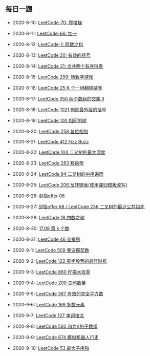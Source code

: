 ## 每日一题

* 2020-8-10:  [LeetCode-70: 爬楼梯](./leetcode.70.md)

* 2020-8-11:  [LeetCode-66: 加一](./leetcode.66.md)

* 2020-8-12: [LeetCode-1: 两数之和](./leetcode.1.md)

* 2020-8-13: [LeetCode 20: 有效的括号](./leetcode.20.md)

* 2020-8-14: [LeetCode 21: 合并两个有序链表](./leetcode.21.md)

* 2020-8-15: [LeetCode 299: 猜数字游戏](./leetcode.299.md)

* 2020-8-16: [LeetCode 25 K 个一组翻转链表](./leetcode.25.md)

* 2020-8-17: [LeetCode 350 两个数组的交集 II](./leetcode.350.md)

* 2020-8-18: [LeetCode 1021 删除最外层的括号](./leetcode.1021.md)

* 2020-8-19: [LeetCode 100 相同的树](./leetcode.100.md)

* 2020-8-20: [LeetCode 258 各位相加](./leetcode.258.md)

* 2020-8-21: [LeetCode 412 Fizz Buzz](./leetcode.412.md)

* 2020-8-22: [LeetCode 104 二叉树的最大深度](./leetcode.104.md)

* 2020-8-23: [LeetCode 283 移动零](./leetcode.283.md)

* 2020-8-24: [LeetCode 94 二叉树的中序遍历](../Week_02/Day2/README.md#1)

* 2020-8-25: [LeetCode 206 反转链表(使用递归模板改写)](./leetcode.206.md)

* 2020-8-26: [剑指offer 06 ](./offer.06.md)

* 2020-8-27: [剑指offer 68 / LeetCode 236 二叉树的最近公共祖先 ](../Week_03/Day3/README.md#1)

* 2020-8-28: [LeetCode 18 四数之和](../Week_02/Day1/README.md#4)

* 2020-8-30: [17.09 第 k 个数](./17.09.md)

* 2020-8-31: [LeetCode 46 全排列](../Week_03/Day6/README.md#2)

* 2020-9-1: [LeetCode 509 斐波那契数](./leetcode.509.md)

* 2020-9-2: [LeetCode 122 买卖股票的最佳时机](./leetcode.122.md)

* 2020-9-3: [LeetCode 860 柠檬水找零](./leetcode.860.md)

* 2020-9-4: [LeetCode 200 岛屿数量](../Week_02/Day5/README.md#1)

* 2020-9-5: [LeetCode 367 有效的完全平方数](../Week_04/Day2/README.md#3)

* 2020-9-6: [LeetCode 169 多数元素](../Week_04/Day4/README.md#3)

* 2020-9-7: [LeetCode 127 单词接龙](../Week_04/Day3/README.md#1)

* 2020-9-8: [LeetCode 560 和为K的子数组](./leetcode.560.md)

* 2020-9-9: [LeetCode 874 模拟机器人行走](../Week_04/Day5/README.md#1)

* 2020-9-10: [LeetCode 53 最大子序和](./leetcode.53.md)
